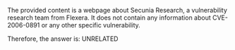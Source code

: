 The provided content is a webpage about Secunia Research, a vulnerability research team from Flexera. It does not contain any information about CVE-2006-0891 or any other specific vulnerability.

Therefore, the answer is: UNRELATED